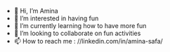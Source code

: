 - 👋 Hi, I’m Amina
- 👀 I’m interested in having fun
- 🌱 I’m currently learning how to have more fun
- 💞️ I’m looking to collaborate on fun activities 
- 📫 How to reach me : //linkedin.com/in/amina-safa/
